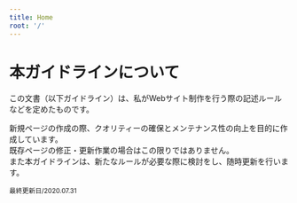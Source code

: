 ```yaml
---
title: Home
root: '/'
---
```


# 本ガイドラインについて

<p>この文書（以下ガイドライン）は、私がWebサイト制作を行う際の記述ルールなどを定めたものです。</p>
<p>新規ページの作成の際、クオリティーの確保とメンテナンス性の向上を目的に作成しています。<br />既存ページの修正・更新作業の場合はこの限りではありません。<br />また本ガイドラインは、新たなルールが必要な際に検討をし、随時更新を行います。</p>

<p><small>最終更新日/2020.07.31</small></p>
